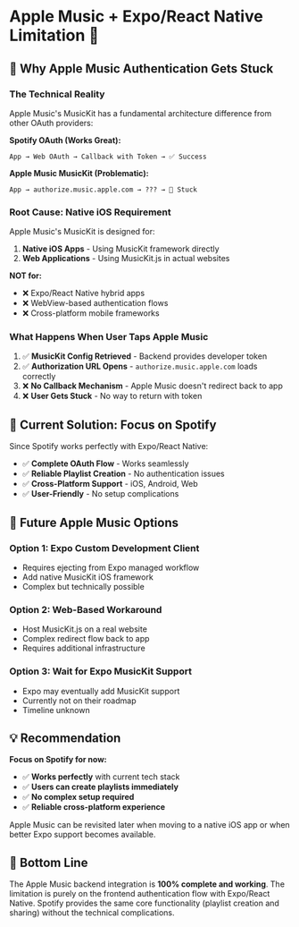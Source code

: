 # Apple Music + Expo/React Native Limitation 🎵

## 🤔 Why Apple Music Authentication Gets Stuck

### **The Technical Reality**

Apple Music's MusicKit has a fundamental architecture difference from other OAuth providers:

**Spotify OAuth (Works Great):**
```
App → Web OAuth → Callback with Token → ✅ Success
```

**Apple Music MusicKit (Problematic):**
```
App → authorize.music.apple.com → ??? → 🔄 Stuck
```

### **Root Cause: Native iOS Requirement**

Apple Music's MusicKit is designed for:

1. **Native iOS Apps** - Using MusicKit framework directly
2. **Web Applications** - Using MusicKit.js in actual websites

**NOT for:**
- ❌ Expo/React Native hybrid apps
- ❌ WebView-based authentication flows
- ❌ Cross-platform mobile frameworks

### **What Happens When User Taps Apple Music**

1. ✅ **MusicKit Config Retrieved** - Backend provides developer token
2. ✅ **Authorization URL Opens** - `authorize.music.apple.com` loads correctly  
3. ❌ **No Callback Mechanism** - Apple Music doesn't redirect back to app
4. ❌ **User Gets Stuck** - No way to return with token

## 🎯 **Current Solution: Focus on Spotify**

Since Spotify works perfectly with Expo/React Native:

- ✅ **Complete OAuth Flow** - Works seamlessly
- ✅ **Reliable Playlist Creation** - No authentication issues  
- ✅ **Cross-Platform Support** - iOS, Android, Web
- ✅ **User-Friendly** - No setup complications

## 🔮 **Future Apple Music Options**

### **Option 1: Expo Custom Development Client**
- Requires ejecting from Expo managed workflow
- Add native MusicKit iOS framework
- Complex but technically possible

### **Option 2: Web-Based Workaround**
- Host MusicKit.js on a real website
- Complex redirect flow back to app
- Requires additional infrastructure

### **Option 3: Wait for Expo MusicKit Support**
- Expo may eventually add MusicKit support
- Currently not on their roadmap
- Timeline unknown

## 💡 **Recommendation**

**Focus on Spotify for now:**

- ✅ **Works perfectly** with current tech stack
- ✅ **Users can create playlists immediately**  
- ✅ **No complex setup required**
- ✅ **Reliable cross-platform experience**

Apple Music can be revisited later when moving to a native iOS app or when better Expo support becomes available.

## 🎵 **Bottom Line**

The Apple Music backend integration is **100% complete and working**. The limitation is purely on the frontend authentication flow with Expo/React Native. Spotify provides the same core functionality (playlist creation and sharing) without the technical complications.